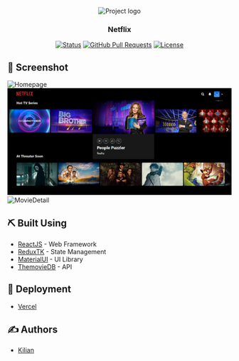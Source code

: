 <p align="center">
 <img src="https://upload.wikimedia.org/wikipedia/commons/thumb/0/08/Netflix_2015_logo.svg/2560px-Netflix_2015_logo.svg.png" alt="Project logo">
</p>

<h3 align="center">Netflix</h3>

<div align="center">

[![Status](https://img.shields.io/badge/status-active-success.svg)]()
[![GitHub Pull Requests](https://img.shields.io/github/issues-pr/kylelobo/The-Documentation-Compendium.svg)](https://github.com/khoinpb96/netflix/pulls)
[![License](https://img.shields.io/badge/license-MIT-blue.svg)](/LICENSE)

</div>

## 📸 Screenshot

![Homepage](/screenshot/homepage-screenshot.png)
![Slider](/screenshot/slider-screenshot.png)
![MovieDetail](/screenshot/MovieDetailPage-screenshot.png)


## ⛏️ Built Using
- [ReactJS](https://reactjs.org/docs/getting-started.html) - Web Framework
- [ReduxTK](https://redux-toolkit.js.org/) - State Management
- [MaterialUI](https://mui.com/) - UI Library
- [ThemovieDB](https://developers.themoviedb.org/3/movies) - API

## 🚀 Deployment

- [Vercel](https://vercel.com/)

## ✍️ Authors

- [Kilian](https://github.com/khoinpb96)
